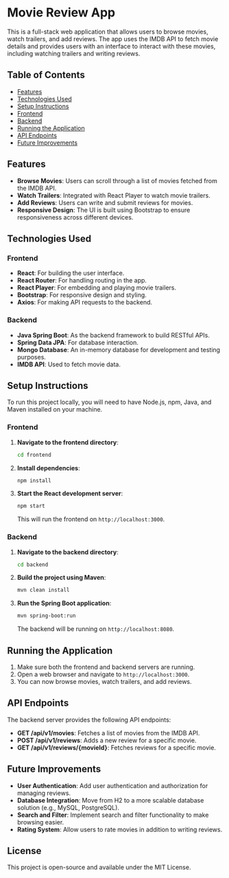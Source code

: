 # Movie Review App

This is a full-stack web application that allows users to browse movies, watch trailers, and add reviews. The app uses the IMDB API to fetch movie details and provides users with an interface to interact with these movies, including watching trailers and writing reviews.

## Table of Contents

- [Features](#features)
- [Technologies Used](#technologies-used)
- [Setup Instructions](#setup-instructions)
- [Frontend](#frontend)
- [Backend](#backend)
- [Running the Application](#running-the-application)
- [API Endpoints](#api-endpoints)
- [Future Improvements](#future-improvements)

## Features

- **Browse Movies**: Users can scroll through a list of movies fetched from the IMDB API.
- **Watch Trailers**: Integrated with React Player to watch movie trailers.
- **Add Reviews**: Users can write and submit reviews for movies.
- **Responsive Design**: The UI is built using Bootstrap to ensure responsiveness across different devices.

## Technologies Used

### Frontend

- **React**: For building the user interface.
- **React Router**: For handling routing in the app.
- **React Player**: For embedding and playing movie trailers.
- **Bootstrap**: For responsive design and styling.
- **Axios**: For making API requests to the backend.

### Backend

- **Java Spring Boot**: As the backend framework to build RESTful APIs.
- **Spring Data JPA**: For database interaction.
- **Mongo Database**: An in-memory database for development and testing purposes.
- **IMDB API**: Used to fetch movie data.

## Setup Instructions

To run this project locally, you will need to have Node.js, npm, Java, and Maven installed on your machine.

### Frontend

1. **Navigate to the frontend directory**:

    ```bash
    cd frontend
    ```

2. **Install dependencies**:

    ```bash
    npm install
    ```

3. **Start the React development server**:

    ```bash
    npm start
    ```

    This will run the frontend on `http://localhost:3000`.

### Backend

1. **Navigate to the backend directory**:

    ```bash
    cd backend
    ```

2. **Build the project using Maven**:

    ```bash
    mvn clean install
    ```

3. **Run the Spring Boot application**:

    ```bash
    mvn spring-boot:run
    ```

    The backend will be running on `http://localhost:8080`.

## Running the Application

1. Make sure both the frontend and backend servers are running.
2. Open a web browser and navigate to `http://localhost:3000`.
3. You can now browse movies, watch trailers, and add reviews.

## API Endpoints

The backend server provides the following API endpoints:

- **GET /api/v1/movies**: Fetches a list of movies from the IMDB API.
- **POST /api/v1/reviews**: Adds a new review for a specific movie.
- **GET /api/v1/reviews/{movieId}**: Fetches reviews for a specific movie.

## Future Improvements

- **User Authentication**: Add user authentication and authorization for managing reviews.
- **Database Integration**: Move from H2 to a more scalable database solution (e.g., MySQL, PostgreSQL).
- **Search and Filter**: Implement search and filter functionality to make browsing easier.
- **Rating System**: Allow users to rate movies in addition to writing reviews.

## License

This project is open-source and available under the MIT License.
